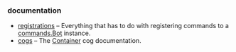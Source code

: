 ### documentation

- [registrations](https://github.com/Lee-matod/dev/wiki/registrations) – Everything that has to do with registering
  commands to
  a [commands.Bot](https://discordpy.readthedocs.io/en/latest/ext/commands/api.html#discord.ext.commands.Bot) instance.
- [cogs](https://github.com/Lee-matod/dev/wiki/cogs) –
  The [Container](https://github.com/Lee-matod/dev/wiki/cogs#class-devutilsrootcontainerbot) cog documentation.